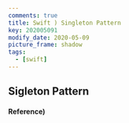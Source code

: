 ```yaml
---
comments: true
title: Swift ) Singleton Pattern
key: 202005091
modify_date: 2020-05-09
picture_frame: shadow
tags:
  - [swift]
---
```


## Sigleton Pattern

#### Reference)
